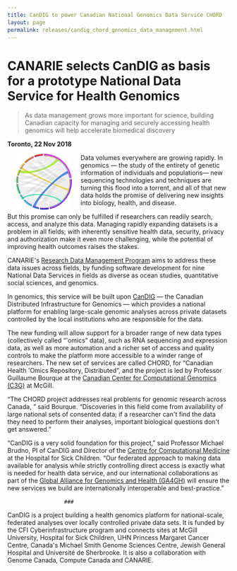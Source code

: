 ```yaml
---
title: CanDIG to power Canadian National Genomics Data Service CHORD
layout: page
permalink: releases/candig_chord_genomics_data_management.html
---
```


# CANARIE selects CanDIG as basis for a prototype National Data Service for Health Genomics

> As data management grows more important for science, building Canadian capacity for managing and securely accessing health genomics will help accelerate biomedical discovery

**Toronto, 22 Nov 2018**

<img alt="CHORD logo" src="/img/logos/chord-sm.png" align="left" width="25%" hspace="20">

Data volumes everywhere are growing rapidly.  In genomics &mdash; the study of the 
entirety of genetic information of individuals and populations&mdash; new sequencing 
technologies and techniques are turning this flood into a torrent, and all of that new 
data holds the promise of delivering new insights into biology, health, and disease. 

But this promise can only be fulfilled if researchers can readily search, access, 
and analyze this data.  Managing rapidly expanding datasets is a problem in all fields;
with inherently sensitive health data, security, privacy and authorization make
it even more challenging, while the potential of improving health outcomes raises 
the stakes.

CANARIE's [Research Data Management Program](https://www.canarie.ca/rdm/funding-information-rdm-call-1/)
aims to address these data issues across fields, by funding software development 
for nine National Data Services in fields as diverse as ocean studies, quantitative
social sciences, and genomics. 

In genomics, this service will be built upon [CanDIG](https://www.distributedgenomics.ca)
&mdash; the Canadian Distributed Infrastructure for Genomics &mdash; which provides
a national platform for enabling large-scale genomic analyses across 
private datasets controlled by the local institutions who are responsible for the data.

The new funding will allow support for a broader range of new data types (collectively
called &ldquo;'omics&rdquo; data), such as RNA sequencing and expression data,
as well as more automation and a richer set of access and quality controls to make the
platform more accessible to a winder range of researchers.  The new set of services are
called CHORD, for &ldquo;Canadian Health 'Omics Repository, Distributed&rdquo;, and
the project is led by Professor Guillaume Bourque at the [Canadian Center for Computational 
Genomics (C3G)](http://www.computationalgenomics.ca) at McGill.

&ldquo;The CHORD project addresses real problems for genomic research across Canada,
&rdquo; said Bourque.  &ldquo;Discoveries in this field come from availability of large
national sets of consented data; if a researcher can't find the data they need to perform
their analyses, important biological questions don't get answered.&rdquo;

“CanDIG is a very solid foundation for this project,” said Professor Michael Brudno, 
PI of CanDIG and Director of the [Centre for Computational Medicine](https://ccm.sickkids.ca) at the
Hospital for Sick Children.  “Our federated approach to making data available for
analysis while strictly controlling direct access is exactly what is needed for health
data service, and our international collaborations as part of the [Global Alliance for Genomics and Health (GA4GH)](https://www.ga4gh.org) will ensure the new services we
build are internationally interoperable and best-practice.&rdquo;

				      ###

CanDIG is a project building a health genomics platform for national-scale,
federated analyses over locally controlled private data sets.  It is funded
by the CFI Cyberinfrastructure program and connects
sites at McGill University, Hospital for Sick Children, UHN Princess 
Margaret Cancer Centre, Canada's Michael Smith Genome Sciences Centre,
Jewish General Hospital and Université de Sherbrooke. It is also a
collaboration with Genome Canada, Compute Canada and CANARIE.